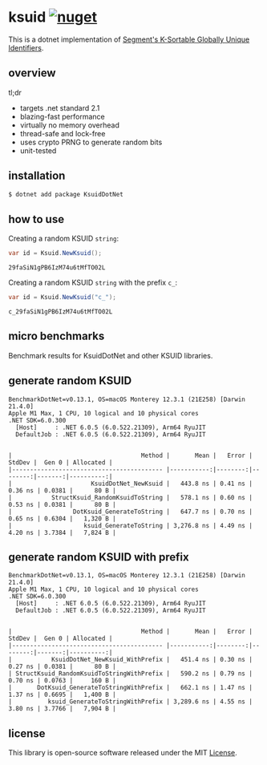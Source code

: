 # ksuid [![nuget](https://img.shields.io/nuget/v/KsuidDotNet?style=flat-square)](https://www.nuget.org/packages/KsuidDotNet)

This is a dotnet implementation of [Segment's K-Sortable Globally Unique Identifiers](https://github.com/segmentio/ksuid).

## overview

tl;dr

- targets .net standard 2.1
- blazing-fast performance
- virtually no memory overhead
- thread-safe and lock-free
- uses crypto PRNG to generate random bits
- unit-tested

## installation

``` sh
$ dotnet add package KsuidDotNet
```

## how to use

Creating a random KSUID `string`:

``` csharp
var id = Ksuid.NewKsuid();
```

```
29faSiN1gPB6IzM74u6tMfTO02L
```

Creating a random KSUID `string` with the prefix `c_`:

``` csharp
var id = Ksuid.NewKsuid("c_");
```

```
c_29faSiN1gPB6IzM74u6tMfTO02L
```

## micro benchmarks

Benchmark results for KsuidDotNet and other KSUID libraries.

## generate random KSUID

```
BenchmarkDotNet=v0.13.1, OS=macOS Monterey 12.3.1 (21E258) [Darwin 21.4.0]
Apple M1 Max, 1 CPU, 10 logical and 10 physical cores
.NET SDK=6.0.300
  [Host]     : .NET 6.0.5 (6.0.522.21309), Arm64 RyuJIT
  DefaultJob : .NET 6.0.5 (6.0.522.21309), Arm64 RyuJIT


|                                    Method |       Mean |   Error |  StdDev |  Gen 0 | Allocated |
|------------------------------------------ |-----------:|--------:|--------:|-------:|----------:|
|                      KsuidDotNet_NewKsuid |   443.8 ns | 0.41 ns | 0.36 ns | 0.0381 |      80 B |
|           StructKsuid_RandomKsuidToString |   578.1 ns | 0.60 ns | 0.53 ns | 0.0381 |      80 B |
|                 DotKsuid_GenerateToString |   647.7 ns | 0.70 ns | 0.65 ns | 0.6304 |   1,320 B |
|                    ksuid_GenerateToString | 3,276.8 ns | 4.49 ns | 4.20 ns | 3.7384 |   7,824 B |
```

## generate random KSUID with prefix

```
BenchmarkDotNet=v0.13.1, OS=macOS Monterey 12.3.1 (21E258) [Darwin 21.4.0]
Apple M1 Max, 1 CPU, 10 logical and 10 physical cores
.NET SDK=6.0.300
  [Host]     : .NET 6.0.5 (6.0.522.21309), Arm64 RyuJIT
  DefaultJob : .NET 6.0.5 (6.0.522.21309), Arm64 RyuJIT


|                                    Method |       Mean |   Error |  StdDev |  Gen 0 | Allocated |
|------------------------------------------ |-----------:|--------:|--------:|-------:|----------:|
|           KsuidDotNet_NewKsuid_WithPrefix |   451.4 ns | 0.30 ns | 0.27 ns | 0.0381 |      80 B |
| StructKsuid_RandomKsuidToStringWithPrefix |   590.2 ns | 0.79 ns | 0.70 ns | 0.0763 |     160 B |
|       DotKsuid_GenerateToStringWithPrefix |   662.1 ns | 1.47 ns | 1.37 ns | 0.6695 |   1,400 B |
|          ksuid_GenerateToStringWithPrefix | 3,289.6 ns | 4.55 ns | 3.80 ns | 3.7766 |   7,904 B |
```

## license

This library is open-source software released under the MIT [License](LICENSE).